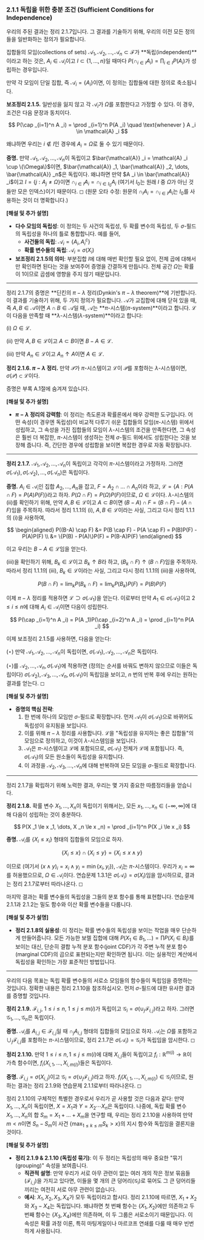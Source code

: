 ### **2.1.1 독립을 위한 충분 조건 (Sufficient Conditions for Independence)**

우리의 주된 결과는 정리 2.1.7입니다. 그 결과를 기술하기 위해, 우리의 이전 모든 정의들을 일반화하는 정의가 필요합니다.

집합들의 모임(collections of sets) $\mathcal{A} _1, \mathcal{A} _2, \dots, \mathcal{A} _n \subset \mathcal{F}$가 **독립(independent)**이라고 하는 것은, $A _i \in \mathcal{A} _i$이고 $I \subset \{1, \dots, n\}$일 때마다 $P(\cap _{i \in I} A _i) = \prod _{i \in I} P(A _i)$가 성립하는 경우입니다.

만약 각 모임이 단일 집합, 즉 $\mathcal{A} _i = \{A _i\}$이면, 이 정의는 집합들에 대한 정의로 축소됩니다.

**보조정리 2.1.5.** 일반성을 잃지 않고 각 $\mathcal{A} _i$가 $\Omega$를 포함한다고 가정할 수 있다. 이 경우, 조건은 다음 문장과 동치이다.

$$ P(\cap _{i=1}^n A _i) = \prod _{i=1}^n P(A _i) \quad \text{whenever } A _i \in \mathcal{A} _i $$

왜냐하면 우리는 $i \notin I$인 경우에 $A _i = \Omega$로 둘 수 있기 때문이다.


**증명.** 만약 $\mathcal{A} _1, \mathcal{A} _2, \dots, \mathcal{A} _n$이 독립이고 $\bar{\mathcal{A}} _i = \mathcal{A} _i \cup \{\Omega\}$이면, $\bar{\mathcal{A}} _1, \bar{\mathcal{A}} _2, \dots, \bar{\mathcal{A}} _n$은 독립이다. 왜냐하면 만약 $A _i \in \bar{\mathcal{A}} _i$이고 $I=\{j: A _j \neq \Omega\}$이면 $\cap _{i \in I} A _i = \cap _{i \in I _0} A _i$ (여기서 $I _0$는 원래 $I$ 중 $\Omega$가 아닌 것들만 모은 인덱스)이기 때문이다. ◻ (원문 오타 수정: 원문의 $\cap _i A _i = \cap _{i \in I} A _i$는 $I _0$를 사용하는 것이 더 명확합니다.)

**[해설 및 추가 설명]**
*   **다수 모임의 독립성**: 이 정의는 두 사건의 독립성, 두 확률 변수의 독립성, 두 $\sigma$-필드의 독립성을 하나의 틀로 통합합니다. 예를 들어,
    *   **사건들의 독립**: $\mathcal{A} _i = \{A _i, A _i^c\}$
    *   **확률 변수들의 독립**: $\mathcal{A} _i = \sigma(X _i)$
*   **보조정리 2.1.5의 의미**: 부분집합 $I$에 대해 매번 확인할 필요 없이, 전체 곱에 대해서만 확인하면 된다는 것을 보여주어 증명을 간결하게 만듭니다. 전체 공간 $\Omega$는 확률이 1이므로 곱셈에 영향을 주지 않기 때문입니다.

---

정리 2.1.7의 증명은 **딘킨의 $\pi-\lambda$ 정리(Dynkin's $\pi-\lambda$ theorem)**에 기반합니다. 이 결과를 기술하기 위해, 두 가지 정의가 필요합니다.
$\mathcal{A}$가 교집합에 대해 닫혀 있을 때, 즉 $A, B \in \mathcal{A}$이면 $A \cap B \in \mathcal{A}$일 때, $\mathcal{A}$는 **$\pi$-시스템($\pi$-system)**이라고 합니다.
$\mathcal{L}$이 다음을 만족할 때 **$\lambda$-시스템($\lambda$-system)**이라고 합니다:

(i) $\Omega \in \mathcal{L}$.

(ii) 만약 $A, B \in \mathcal{L}$이고 $A \subset B$이면 $B-A \in \mathcal{L}$.

(iii) 만약 $A _n \in \mathcal{L}$이고 $A _n \uparrow A$이면 $A \in \mathcal{L}$.

**정리 2.1.6. $\pi-\lambda$ 정리.** 만약 $\mathcal{P}$가 $\pi$-시스템이고 $\mathcal{L}$이 $\mathcal{P}$를 포함하는 $\lambda$-시스템이면, $\sigma(\mathcal{P}) \subset \mathcal{L}$이다.

증명은 부록 A.1절에 숨겨져 있습니다.

**[해설 및 추가 설명]**
*   **$\pi-\lambda$ 정리의 강력함**: 이 정리는 측도론과 확률론에서 매우 강력한 도구입니다. 어떤 속성(이 경우엔 독립성)이 비교적 다루기 쉬운 집합들의 모임($\pi$-시스템) 위에서 성립하고, 그 속성을 가진 집합들의 모임이 $\lambda$-시스템의 조건을 만족한다면, 그 속성은 훨씬 더 복잡한, $\pi$-시스템이 생성하는 전체 $\sigma$-필드 위에서도 성립한다는 것을 보장해 줍니다. 즉, 간단한 경우에 성립함을 보이면 복잡한 경우로 자동 확장됩니다.

---

**정리 2.1.7.** $\mathcal{A} _1, \mathcal{A} _2, \dots, \mathcal{A} _n$이 독립이고 각각이 $\pi$-시스템이라고 가정하자. 그러면 $\sigma(\mathcal{A} _1), \sigma(\mathcal{A} _2), \dots, \sigma(\mathcal{A} _n)$은 독립이다.

**증명.** $A _i \in \mathcal{A} _i$인 집합 $A _2, \dots, A _n$을 잡고, $F = A _2 \cap \dots \cap A _n$이라 하고, $\mathcal{L} = \{A : P(A \cap F) = P(A)P(F)\}$라고 하자. $P(\Omega \cap F) = P(\Omega)P(F)$이므로, $\Omega \in \mathcal{L}$이다.
$\lambda$-시스템의 (ii)를 확인하기 위해, 만약 $A, B \in \mathcal{L}$이고 $A \subset B$이면 $(B-A) \cap F = (B \cap F) - (A \cap F)$임을 주목하자. 따라서 정리 1.1.1의 (i), $A, B \in \mathcal{L}$이라는 사실, 그리고 다시 정리 1.1.1의 (i)을 사용하여,

$$ \begin{aligned} P((B-A) \cap F) &= P(B \cap F) - P(A \cap F) = P(B)P(F) - P(A)P(F) \\ &= \{P(B) - P(A)\}P(F) = P(B-A)P(F) \end{aligned} $$

이고 우리는 $B-A \in \mathcal{L}$임을 얻는다.

(iii)을 확인하기 위해, $B _k \in \mathcal{L}$이고 $B _k \uparrow B$라 하고, $(B _k \cap F) \uparrow (B \cap F)$임을 주목하자. 따라서 정리 1.1.1의 (iii), $B _k \in \mathcal{L}$이라는 사실, 그리고 다시 정리 1.1.1의 (iii)을 사용하여,

$$ P(B \cap F) = \lim _k P(B _k \cap F) = \lim _k P(B _k)P(F) = P(B)P(F) $$

이제 $\pi-\lambda$ 정리를 적용하면 $\mathcal{L} \supset \sigma(\mathcal{A} _1)$을 얻는다. 이로부터 만약 $A _1 \in \sigma(\mathcal{A} _1)$이고 $2 \le i \le n$에 대해 $A _i \in \mathcal{A} _i$이면 다음이 성립한다.

$$ P(\cap _{i=1}^n A _i) = P(A _1)P(\cap _{i=2}^n A _i) = \prod _{i=1}^n P(A _i) $$

이제 보조정리 2.1.5를 사용하면, 다음을 얻는다:

($\star$) 만약 $\mathcal{A} _1, \mathcal{A} _2, \dots, \mathcal{A} _n$이 독립이면, $\sigma(\mathcal{A} _1), \mathcal{A} _2, \dots, \mathcal{A} _n$은 독립이다.

($\star$)를 $\mathcal{A} _2, \dots, \mathcal{A} _n, \sigma(\mathcal{A} _1)$에 적용하면 (정의는 순서를 바꿔도 변하지 않으므로 이들은 독립이다) $\sigma(\mathcal{A} _2), \mathcal{A} _3, \dots, \mathcal{A} _n, \sigma(\mathcal{A} _1)$이 독립임을 보이고, $n$ 번의 반복 후에 우리는 원하는 결과를 얻는다. ◻

**[해설 및 추가 설명]**
*   **증명의 핵심 전략**:
    1.  한 번에 하나의 모임만 $\sigma$-필드로 확장합니다. 먼저 $\mathcal{A} _1$이 $\sigma(\mathcal{A} _1)$으로 바뀌어도 독립성이 유지됨을 보입니다.
    2.  이를 위해 $\pi-\lambda$ 정리를 사용합니다. $\mathcal{L}$을 "독립성을 유지하는 좋은 집합들"의 모임으로 정의하고, 이것이 $\lambda$-시스템임을 보입니다.
    3.  $\mathcal{A} _1$은 $\pi$-시스템이고 $\mathcal{L}$에 포함되므로, $\sigma(\mathcal{A} _1)$ 전체가 $\mathcal{L}$에 포함됩니다. 즉, $\sigma(\mathcal{A} _1)$의 모든 원소들이 독립성을 유지합니다.
    4.  이 과정을 $\mathcal{A} _2, \mathcal{A} _3, \dots, \mathcal{A} _n$에 대해 반복하여 모든 모임을 $\sigma$-필드로 확장합니다.

---

정리 2.1.7을 확립하기 위해 노력한 결과, 우리는 몇 가지 중요한 따름정리들을 얻습니다.

**정리 2.1.8.** 확률 변수 $X _1, \dots, X _n$이 독립이기 위해서는, 모든 $x _1, \dots, x _n \in (-\infty, \infty]$에 대해 다음이 성립하는 것이 충분하다.

$$ P(X _1 \le x _1, \dots, X _n \le x _n) = \prod _{i=1}^n P(X _i \le x _i) $$

**증명.** $\mathcal{A} _i$를 $\{X _i \le x _i\}$ 형태의 집합들의 모임으로 하자.

$$ \{X _i \le x\} \cap \{X _i \le y\} = \{X _i \le x \wedge y\} $$

이므로 (여기서 $(x \wedge y) _i = x _i \wedge y _i = \min\{x _i, y _i\}$), $\mathcal{A} _i$는 $\pi$-시스템이다. 우리가 $x _i = \infty$를 허용했으므로, $\Omega \in \mathcal{A} _i$이다. 연습문제 1.3.1은 $\sigma(\mathcal{A} _i) = \sigma(X _i)$임을 암시하므로, 결과는 정리 2.1.7로부터 따라나온다. ◻

마지막 결과는 확률 변수들의 독립성을 그들의 분포 함수를 통해 표현합니다. 연습문제 2.1.1과 2.1.2는 밀도 함수와 이산 확률 변수들을 다룹니다.

**[해설 및 추가 설명]**
*   **정리 2.1.8의 실용성**: 이 정리는 확률 변수들의 독립성을 보이는 작업을 매우 단순하게 만들어줍니다. 모든 가능한 보렐 집합에 대해 $P(X _1 \in B _1, \dots) = \prod P(X _i \in B _i)$를 보이는 대신, 단순히 결합 누적 분포 함수(joint CDF)가 각 주변 누적 분포 함수(marginal CDF)의 곱으로 표현되는지만 확인하면 됩니다. 이는 실용적인 계산에서 독립성을 확인하는 가장 표준적인 방법입니다.

---

우리의 다음 목표는 독립 확률 변수들의 서로소 모임들의 함수들이 독립임을 증명하는 것입니다. 정확한 내용은 정리 2.1.10을 참조하십시오. 먼저 $\sigma$-필드에 대한 유사한 결과를 증명할 것입니다.

**정리 2.1.9.** $\mathcal{F} _{i,j}$, $1 \le i \le n$, $1 \le j \le m(i)$가 독립이고 $\mathcal{G} _i = \sigma(\cup _j \mathcal{F} _{i,j})$라고 하자. 그러면 $\mathcal{G} _1, \dots, \mathcal{G} _n$은 독립이다.

**증명.** $\mathcal{A} _i$를 $A _{i,j} \in \mathcal{F} _{i,j}$일 때 $\cap _j A _{i,j}$ 형태의 집합들의 모임으로 하자. $\mathcal{A} _i$는 $\Omega$를 포함하고 $\cup _j \mathcal{F} _{i,j}$를 포함하는 $\pi$-시스템이므로, 정리 2.1.7은 $\sigma(\mathcal{A} _i) = \mathcal{G} _i$가 독립임을 암시한다. ◻

**정리 2.1.10.** 만약 $1 \le i \le n, 1 \le j \le m(i)$에 대해 $X _{i,j}$들이 독립이고 $f _i: \mathbb{R}^{m(i)} \to \mathbb{R}$이 가측 함수이면, $f _i(X _{i,1}, \dots, X _{i, m(i)})$들은 독립이다.

**증명.** $\mathcal{F} _{i,j} = \sigma(X _{i,j})$이고 $\mathcal{G} _i = \sigma(\cup _j \mathcal{F} _{i,j})$라고 하자. $f _i(X _{i,1}, \dots, X _{i,m(i)}) \in \mathcal{G} _i$이므로, 원하는 결과는 정리 2.1.9와 연습문제 2.1.1로부터 따라나온다. ◻

정리 2.1.10의 구체적인 특별한 경우로서 우리가 곧 사용할 것은 다음과 같다: 만약 $X _1, \dots, X _n$이 독립이면, $X=X _1$과 $Y=X _2 \cdots X _n$은 독립이다. 나중에, 독립 확률 변수 $X _1, \dots, X _n$의 합 $S _m = X _1 + \dots + X _m$을 연구할 때, 우리는 정리 2.1.10을 사용하여 만약 $m<n$이면 $S _n - S _m$이 사건 $\{\max _{1 \le k \le m} S _k > x\}$의 지시 함수와 독립임을 결론지을 것이다.

**[해설 및 추가 설명]**
*   **정리 2.1.9 & 2.1.10 (독립성 묶기)**: 이 두 정리는 독립성의 매우 중요한 "묶기(grouping)" 속성을 보여줍니다.
    *   **직관적 설명**: 만약 우리가 서로 아무 관련이 없는 여러 개의 작은 정보 묶음들($\mathcal{F} _{i,j}$)을 가지고 있다면, 이들을 몇 개의 큰 덩어리($\mathcal{G} _i$)로 묶어도 그 큰 덩어리들끼리는 여전히 서로 아무 관련이 없습니다.
    *   **예시**: $X _1, X _2, X _3, X _4$가 모두 독립이라고 합시다. 정리 2.1.10에 따르면, $X _1+X _2$와 $X _3-X _4$는 독립입니다. 왜냐하면 첫 번째 함수는 $\{X _1, X _2\}$에만 의존하고 두 번째 함수는 $\{X _3, X _4\}$에만 의존하며, 이 두 그룹은 서로소이기 때문입니다. 이 속성은 확률 과정 이론, 특히 마팅게일이나 마르코프 연쇄를 다룰 때 매우 빈번하게 사용됩니다.
